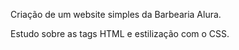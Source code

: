Criação de um website simples da Barbearia Alura.

Estudo sobre as tags HTML e estilização com o CSS. 

